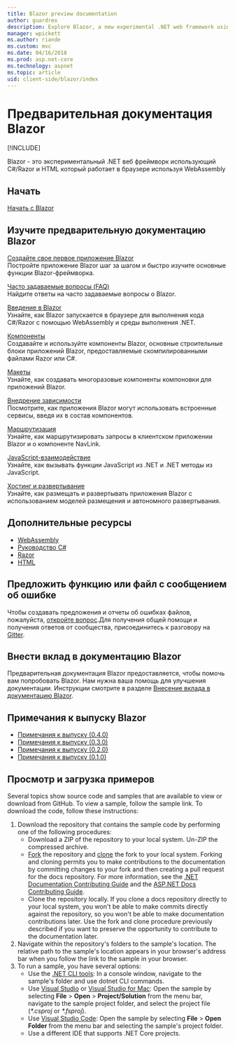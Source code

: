 ```yaml
---
title: Blazor preview documentation
author: guardrex
description: Explore Blazor, a new experimental .NET web framework using C#/Razor and HTML that runs in the browser with WebAssembly.
manager: wpickett
ms.author: riande
ms.custom: mvc
ms.date: 04/16/2018
ms.prod: asp.net-core
ms.technology: aspnet
ms.topic: article
uid: client-side/blazor/index
---
```

# Предварительная документация Blazor

[!INCLUDE[](~/includes/blazor-preview-notice.md)]

Blazor - это экспериментальный .NET веб фреймворк использующий C#/Razor и HTML который работает в браузере используя WebAssembly

## Начать

[Начать с Blazor](xref:client-side/blazor/get-started)

## Изучите предварительную документацию Blazor

[Создайте свое первое приложение Blazor](xref:client-side/blazor/tutorials/first-app)  
Постройте приложение Blazor шаг за шагом и быстро изучите основные функции Blazor-фреймворка.

[Часто задаваемые вопросы (FAQ)](xref:client-side/blazor/introduction/faq)  
Найдите ответы на часто задаваемые вопросы о Blazor.

[Введение в Blazor](xref:client-side/blazor/introduction/index)  
Узнайте, как Blazor запускается в браузере для выполнения кода C#/Razor с помощью WebAssembly и среды выполнения .NET.

[Компоненты](xref:client-side/blazor/components/index)  
Создавайте и используйте компоненты Blazor, основные строительные блоки приложений Blazor, предоставляемые скомпилированными файлами Razor или C#.

[Макеты](xref:client-side/blazor/layouts)  
Узнайте, как создавать многоразовые компоненты компоновки для приложений Blazor.

[Внедрение зависимости](xref:client-side/blazor/dependency-injection)  
Посмотрите, как приложения Blazor могут использовать встроенные сервисы, введя их в состав компонентов.

[Маршрутизация](xref:client-side/blazor/routing)  
Узнайте, как маршрутизировать запросы в клиентском приложении Blazor и о компоненте NavLink.

[JavaScript-взаимодействие](xref:client-side/blazor/javascript-interop)  
Узнайте, как вызывать функции JavaScript из .NET и .NET методы из JavaScript.

[Хостинг и развертывание](xref:client-side/blazor/host-and-deploy/index)  
Узнайте, как размещать и развертывать приложения Blazor с использованием моделей размещения и автономного развертывания.

## Дополнительные ресурсы

* [WebAssembly](http://webassembly.org/)
* [Руководство C#](https://docs.microsoft.com/dotnet/csharp/)
* [Razor](https://docs.microsoft.com/aspnet/core/mvc/views/razor)
* [HTML](https://www.w3.org/html/)

## Предложить функцию или файл с сообщением об ошибке

Чтобы создавать предложения и отчеты об ошибках файлов, пожалуйста, [откройте вопрос](https://github.com/aspnet/Blazor/issues/new).Для получения общей помощи и получения ответов от сообщества, присоединитесь к разговору на [Gitter](https://gitter.im/aspnet/Blazor).

## Внести вклад в документацию Blazor

Предварительная документация Blazor предоставляется, чтобы помочь вам попробовать Blazor. Нам нужна ваша помощь для улучшения документации. Инструкции смотрите в разделе  [Внесение вклада в документацию Blazor](https://github.com/aspnet/Blazor.Docs/blob/master/CONTRIBUTING.md).

## Примечания к выпуску Blazor

* [Примечания к выпуску (0.4.0)](https://github.com/aspnet/Blazor/releases/tag/0.4.0)
* [Примечания к выпуску (0.3.0)](https://github.com/aspnet/Blazor/releases/tag/0.3.0)
* [Примечания к выпуску (0.2.0)](https://github.com/aspnet/Blazor/releases/tag/0.2.0)
* [Примечания к выпуску (0.1.0)](https://github.com/aspnet/Blazor/releases/tag/0.1.0)

## Просмотр и загрузка примеров

Several topics show source code and samples that are available to view or download from GitHub. To view a sample, follow the sample link. To download the code, follow these instructions:

1. Download the repository that contains the sample code by performing one of the following procedures:
   * Download a ZIP of the repository to your local system. Un-ZIP the compressed archive.
   * [Fork](https://help.github.com/articles/fork-a-repo/) the repository and [clone](https://help.github.com/articles/cloning-a-repository/) the fork to your local system. Forking and cloning permits you to make contributions to the documentation by committing changes to your fork and then creating a pull request for the docs repository. For more information, see the [.NET Documentation Contributing Guide](https://github.com/dotnet/docs/blob/master/CONTRIBUTING.md) and the [ASP.NET Docs Contributing Guide](https://github.com/aspnet/Docs/blob/master/CONTRIBUTING.md).
   * Clone the repository locally. If you clone a docs repository directly to your local system, you won't be able to make commits directly against the repository, so you won't be able to make documentation contributions later. Use the fork and clone procedure previously described if you want to preserve the opportunity to contribute to the documentation later.
1. Navigate within the repository's folders to the sample's location. The relative path to the sample's location appears in your browser's address bar when you follow the link to the sample in your browser.
1. To run a sample, you have several options:
   * Use the [.NET CLI tools](https://docs.microsoft.com/dotnet/core/tools): In a console window, navigate to the sample's folder and use dotnet CLI commands.
   * Use [Visual Studio](https://www.visualstudio.com/) or [Visual Studio for Mac](https://www.visualstudio.com/vs/visual-studio-mac/): Open the sample by selecting **File** > **Open** > **Project/Solution** from the menu bar, navigate to the sample project folder, and select the project file (*\*.csproj* or *\*.fsproj*).
   * Use [Visual Studio Code](https://code.visualstudio.com/): Open the sample by selecting **File** > **Open Folder** from the menu bar and selecting the sample's project folder.
   * Use a different IDE that supports .NET Core projects.
